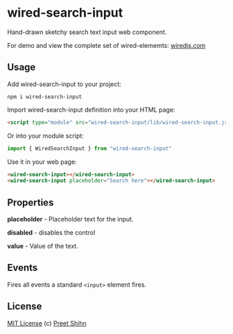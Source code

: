 # wired-search-input
Hand-drawn sketchy search text input web component.

For demo and view the complete set of wired-elememts: [wiredjs.com](http://wiredjs.com/)

## Usage

Add wired-search-input to your project:
```
npm i wired-search-input
```
Import wired-search-input definition into your HTML page:
```html
<script type="module" src="wired-search-input/lib/wired-search-input.js"></script>
```
Or into your module script:
```javascript
import { WiredSearchInput } from "wired-search-input"
```

Use it in your web page:
```html
<wired-search-input></wired-search-input>
<wired-search-input placeholder="Search here"></wired-search-input>
```

## Properties

**placeholder** - Placeholder text for the input.

**disabled** - disables the control

**value** - Value of the text.

## Events

Fires all events a standard `<input>` element fires. 

## License
[MIT License](https://github.com/wiredjs/wired-elements/blob/master/LICENSE) (c) [Preet Shihn](https://twitter.com/preetster)